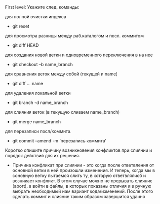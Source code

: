 First level: Укажите след. команды:

для полной очистки индекса

- git reset

для просмотра разницы между раб.каталогом и посл. коммитом

- git diff HEAD

для создания новой ветки и одновременного переключения в на нее

- git checkout –b name_branch

для сравнения веток между собой (текущей и name)

- git diff ... name

для удаления локальной ветки

- git branch -d name_branch

для слияния веток (в текущую сливаем name_branch)

- git merge name_branch

для перезаписи посл/коммита.

- git commit –amend -m ‘перезапись коммита’

Коротко опишите причину возникновения конфликтов при слиянии и порядок действий для их решения.

- Причина конфликат при слиянии - это когда после ответвления от основной ветки в ней произошли
  изменения. И теперь, когда мы в соновную ветку пытаемся слить ту, в которую ответвлялисб и
  возникает конфликт. В этом случае можно не прерывать слияние (abort), а войти в файлы, в которых
  показаны отличия и в ручную выбрать необходимый нам вариант кода/изменений. После этого сделать
  коммит и слияние таким образом завершится удачно
